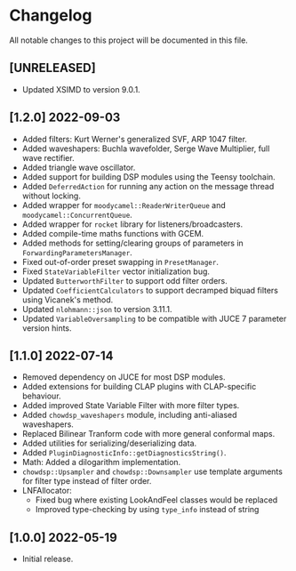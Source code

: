 # Changelog

All notable changes to this project will be documented in this file.

## [UNRELEASED]
- Updated XSIMD to version 9.0.1.

## [1.2.0] 2022-09-03
- Added filters: Kurt Werner's generalized SVF, ARP 1047 filter.
- Added waveshapers: Buchla wavefolder, Serge Wave Multiplier, full wave rectifier.
- Added triangle wave oscillator.
- Added support for building DSP modules using the Teensy toolchain.
- Added `DeferredAction` for running any action on the message thread without locking.
- Added wrapper for `moodycamel::ReaderWriterQueue` and `moodycamel::ConcurrentQueue`.
- Added wrapper for `rocket` library for listeners/broadcasters.
- Added compile-time maths functions with GCEM.
- Added methods for setting/clearing groups of parameters in `ForwardingParametersManager`.
- Fixed out-of-order preset swapping in `PresetManager`.
- Fixed `StateVariableFilter` vector initialization bug.
- Updated `ButterworthFilter` to support odd filter orders.
- Updated `CoefficientCalculators` to support decramped biquad filters using Vicanek's method.
- Updated `nlohmann::json` to version 3.11.1.
- Updated `VariableOversampling` to be compatible with JUCE 7 parameter version hints.

## [1.1.0] 2022-07-14
- Removed dependency on JUCE for most DSP modules.
- Added extensions for building CLAP plugins with CLAP-specific behaviour.
- Added improved State Variable Filter with more filter types.
- Added `chowdsp_waveshapers` module, including anti-aliased waveshapers.
- Replaced Bilinear Tranform code with more general conformal maps.
- Added utilities for serializing/deserializing data.
- Added `PluginDiagnosticInfo::getDiagnosticsString()`.
- Math: Added a dilogarithm implementation.
- `chowdsp::Upsampler` and `chowdsp::Downsampler` use template arguments for filter type instead of filter order.
- LNFAllocator:
  - Fixed bug where existing LookAndFeel classes would be replaced
  - Improved type-checking by using `type_info` instead of string

## [1.0.0] 2022-05-19
- Initial release.
